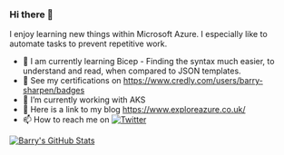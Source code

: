### Hi there 👋

I enjoy learning new things within Microsoft Azure. I especially like to automate tasks to prevent repetitive work. 

- 🌱 I am currently learning Bicep - Finding the syntax much easier, to understand and read, when compared to JSON templates. 
- 🌱 See my certifications on https://www.credly.com/users/barry-sharpen/badges
- 🔭 I’m currently working with AKS
- 💬 Here is a link to my blog https://www.exploreazure.co.uk/
- 📫 How to reach me on [![Twitter][1.2]][1]

<!-- Icons -->

[1.2]: https://i.imgur.com/rsFZeHJ.png (twitter icon without padding)


<!-- Links to your social media accounts -->

[1]: https://twitter.com/ExploreAzure


[![Barry's GitHub Stats](https://github-readme-stats.vercel.app/api?username=exploreazure&show_icons=true&count_private=true)](https://github.com/exploreazure)





<!--
**exploreazure/exploreazure** is a ✨ _special_ ✨ repository because its `README.md` (this file) appears on your GitHub profile.

Here are some ideas to get you started:

- 🔭 I’m currently working on ...
- 🌱 I’m currently learning ...
- 👯 I’m looking to collaborate on ...
- 🤔 I’m looking for help with ...
- 💬 Ask me about ...
- 📫 How to reach me: ...
- 😄 Pronouns: ...
- ⚡ Fun fact: ...
-->
